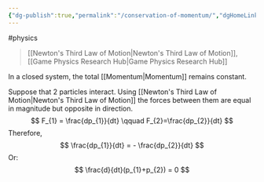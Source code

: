 ```yaml
---
{"dg-publish":true,"permalink":"/conservation-of-momentum/","dgHomeLink":true,"dgPassFrontmatter":false}
---
```


#physics 
> [[Newton's Third Law of Motion|Newton's Third Law of Motion]], [[Game Physics Research Hub|Game Physics Research Hub]]

In a closed system, the total [[Momentum|Momentum]] remains constant.

Suppose that 2 particles interact. Using [[Newton's Third Law of Motion|Newton's Third Law of Motion]] the forces between them are equal in magnitude but opposite in direction.
$$
F_{1} = \frac{dp_{1}}{dt} \qquad F_{2}=\frac{dp_{2}}{dt}
$$
Therefore,
$$
\frac{dp_{1}}{dt} = - \frac{dp_{2}}{dt}
$$
Or:
$$
\frac{d}{dt}(p_{1}+p_{2}) = 0
$$
